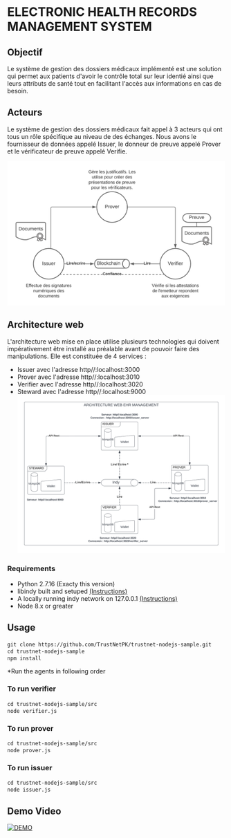 # ELECTRONIC HEALTH RECORDS MANAGEMENT SYSTEM
## Objectif
Le système de gestion des dossiers médicaux implémenté est une solution qui permet aux patients d'avoir le contrôle total sur leur identié ainsi que leurs attributs de santé tout en facilitant l'accès aux informations en cas de besoin.

## Acteurs
Le système de gestion des dossiers médicaux fait appel à 3 acteurs qui ont tous un rôle spécifique au niveau de des échanges. Nous avons le fournisseur de données appelé Issuer, le donneur de preuve appelé Prover et le vérificateur de 
preuve appelé Verifie.

![Credential Model](Docs/img/ACTOR.png)



## Architecture web
L'architecture web mise en place utilise plusieurs technologies qui doivent impérativement être installé au préalable avant de pouvoir faire des manipulations. Elle est constituée de 4 services :
- Issuer avec l'adresse http//:localhost:3000
- Prover avec l'adresse http//:localhost:3010
- Verifier avec l'adresse http//:localhost:3020
- Steward avec l'adresse http//:localhost:9000
![Credential Model](Docs/img/ARCHI_WEB_EHR.png)


### Requirements
* Python 2.7.16 (Exacty this version)
* libindy built and setuped [(Instructions)](https://github.com/TrustNetPK/indy-env-setup) 
* A locally running indy network on 127.0.0.1 [(Instructions)](https://github.com/TrustNetPK/indy-env-setup) 
* Node 8.x or greater


## Usage

```
git clone https://github.com/TrustNetPK/trustnet-nodejs-sample.git
cd trustnet-nodejs-sample
npm install
```


*Run the agents in following order

### To run verifier
```
cd trustnet-nodejs-sample/src
node verifier.js
```

### To run prover
```
cd trustnet-nodejs-sample/src
node prover.js
```

### To run issuer
```
cd trustnet-nodejs-sample/src
node issuer.js
```


## Demo Video
</hr>

[![DEMO](https://img.youtube.com/vi/f9Apo_SO0Os/0.jpg)](https://www.youtube.com/watch?v=f9Apo_SO0Os)
